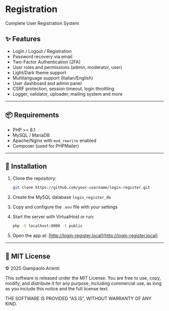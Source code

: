 # Registration

Complete User Registration System

## ✨ Features

- Login / Logout / Registration
- Password recovery via email
- Two-Factor Authentication (2FA)
- User roles and permissions (admin, moderator, user)
- Light/Dark theme support
- Multilanguage support (Italian/English)
- User dashboard and admin panel
- CSRF protection, session timeout, login throttling
- Logger, validator, uploader, mailing system and more

---

## 📦 Requirements

- PHP >= 8.1
- MySQL / MariaDB
- Apache/Nginx with `mod_rewrite` enabled
- Composer (used for PHPMailer)

---

## 🚀 Installation

1. Clone the repository:
   ```bash
   git clone https://github.com/your-username/login-register.git
   ```

2. Create the MySQL database `login_register_db`

3. Copy and configure the `.env` file with your settings

4. Start the server with VirtualHost or run:
   ```bash
   php -S localhost:8000 -t public
   ```

5. Open the app at: [http://login-register.local](http://login-register.local)

---

## 🧾 MIT License

© 2025 Giampaolo Arienti

This software is released under the MIT License. You are free to use, copy, modify, and distribute it for any purpose, including commercial use, as long as you include this notice and the full license text.

THE SOFTWARE IS PROVIDED "AS IS", WITHOUT WARRANTY OF ANY KIND.
